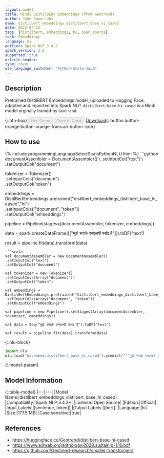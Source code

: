 ```yaml
---
layout: model
title: Hindi DistilBERT Embeddings (from Geotrend)
author: John Snow Labs
name: distilbert_embeddings_distilbert_base_hi_cased
date: 2022-04-12
tags: [distilbert, embeddings, hi, open_source]
task: Embeddings
language: hi
edition: Spark NLP 3.4.2
spark_version: 3.0
supported: true
article_header:
type: cover
use_language_switcher: "Python-Scala-Java"
---
```


## Description

Pretrained DistilBERT Embeddings model, uploaded to Hugging Face, adapted and imported into Spark NLP. `distilbert-base-hi-cased` is a Hindi model orginally trained by `Geotrend`.

{:.btn-box}
<button class="button button-orange" disabled>Live Demo</button>
<button class="button button-orange" disabled>Open in Colab</button>
[Download](https://s3.amazonaws.com/auxdata.johnsnowlabs.com/public/models/distilbert_embeddings_distilbert_base_hi_cased_hi_3.4.2_3.0_1649783460616.zip){:.button.button-orange.button-orange-trans.arr.button-icon}

## How to use



<div class="tabs-box" markdown="1">
{% include programmingLanguageSelectScalaPythonNLU.html %}
```python
documentAssembler = DocumentAssembler() \
.setInputCol("text") \
.setOutputCol("document")

tokenizer = Tokenizer() \
.setInputCols("document") \
.setOutputCol("token")

embeddings = DistilBertEmbeddings.pretrained("distilbert_embeddings_distilbert_base_hi_cased","hi") \
.setInputCols(["document", "token"]) \
.setOutputCol("embeddings")

pipeline = Pipeline(stages=[documentAssembler, tokenizer, embeddings])

data = spark.createDataFrame([["मुझे स्पार्क एनएलपी पसंद है"]]).toDF("text")

result = pipeline.fit(data).transform(data)
```
```scala
val documentAssembler = new DocumentAssembler() 
.setInputCol("text") 
.setOutputCol("document")

val tokenizer = new Tokenizer() 
.setInputCols(Array("document"))
.setOutputCol("token")

val embeddings = DistilBertEmbeddings.pretrained("distilbert_embeddings_distilbert_base_hi_cased","hi") 
.setInputCols(Array("document", "token")) 
.setOutputCol("embeddings")

val pipeline = new Pipeline().setStages(Array(documentAssembler, tokenizer, embeddings))

val data = Seq("मुझे स्पार्क एनएलपी पसंद है").toDF("text")

val result = pipeline.fit(data).transform(data)
```


{:.nlu-block}
```python
import nlu
nlu.load("hi.embed.distilbert_base_hi_cased").predict("""मुझे स्पार्क एनएलपी पसंद है""")
```

</div>

{:.model-param}
## Model Information

{:.table-model}
|---|---|
|Model Name:|distilbert_embeddings_distilbert_base_hi_cased|
|Compatibility:|Spark NLP 3.4.2+|
|License:|Open Source|
|Edition:|Official|
|Input Labels:|[sentence, token]|
|Output Labels:|[bert]|
|Language:|hi|
|Size:|177.5 MB|
|Case sensitive:|true|

## References

- https://huggingface.co/Geotrend/distilbert-base-hi-cased
- https://www.aclweb.org/anthology/2020.sustainlp-1.16.pdf
- https://github.com/Geotrend-research/smaller-transformers